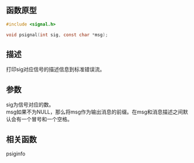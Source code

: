 ## 函数原型
```c
#include <signal.h>

void psignal(int sig, const char *msg);
```
## 描述
打印sig对应信号的描述信息到标准错误流。
## 参数
sig为信号对应的数。  
msg如果不为NULL，那么将msg作为输出消息的前缀。在msg和消息描述之间默认会有一个冒号和一个空格。

## 相关函数
psiginfo